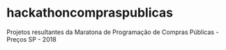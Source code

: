 # hackathoncompraspublicas
Projetos resultantes da Maratona de Programação de Compras Públicas - Preços SP - 2018
